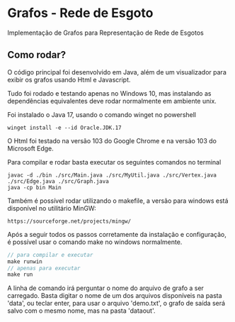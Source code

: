 # Grafos - Rede de Esgoto
Implementação de Grafos para Representação de Rede de Esgotos

## Como rodar?

O código principal foi desenvolvido em Java, além de um visualizador para exibir os grafos usando Html e Javascript.

Tudo foi rodado e testando apenas no Windows 10, mas instalando as dependências equivalentes deve rodar normalmente em ambiente unix.

Foi instalado o Java 17, usando o comando winget no powershell
~~~
winget install -e --id Oracle.JDK.17
~~~
O Html foi testado na versão 103 do Google Chrome e na versão 103 do Microsoft Edge.

Para compilar e rodar basta executar os seguintes comandos no terminal
~~~
javac -d ./bin ./src/Main.java ./src/MyUtil.java ./src/Vertex.java ./src/Edge.java ./src/Graph.java
java -cp bin Main
~~~
Também é possível rodar utilizando o makefile, a versão para windows está disponível no utilitário MinGW:
~~~
https://sourceforge.net/projects/mingw/
~~~
Após a seguir todos os passos corretamente da instalação e configuração, é possível usar o comando make no windows normalmente.
~~~javascript
// para compilar e executar
make runwin
// apenas para executar
make run
~~~
A linha de comando irá perguntar o nome do arquivo de grafo a ser carregado. Basta digitar o nome de um dos arquivos disponíveis na pasta 'data', ou teclar enter, para usar o arquivo 'demo.txt', o grafo de saída será salvo com o mesmo nome, mas na pasta 'dataout'.
